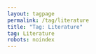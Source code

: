 ```yaml
---
layout: tagpage
permalink: /tag/literature
title: "Tag: Literature"
tag: Literature
robots: noindex
---
```

